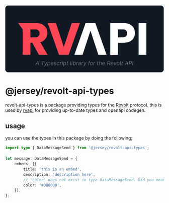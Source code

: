 ![RVAPI logo](https://raw.githubusercontent.com/williamhorning/rvapi/main/assets/logo.svg)

# @jersey/revolt-api-types

revolt-api-types is a package providing types for the
[Revolt](https://revolt.chat) protocol. this is used by
[rvapi](https://jsr.io/@jersey/rvapi) for providing up-to-date types and openapi
codegen.

## usage

you can use the types in this package by doing the following;

```ts
import type { DataMessageSend } from '@jersey/revolt-api-types';

let message: DataMessageSend = {
	embeds: [{
		title: 'this is an embed',
		description: 'description here',
		// 'color' does not exist in type DataMessageSend. Did you mean to write 'colour'?
		color: '#000000',
	}],
};
```
